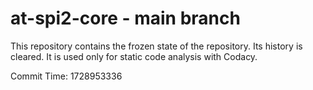 # at-spi2-core - main branch

This repository contains the frozen state of the repository.
Its history is cleared. It is used only for static code
analysis with Codacy.

Commit Time: 1728953336